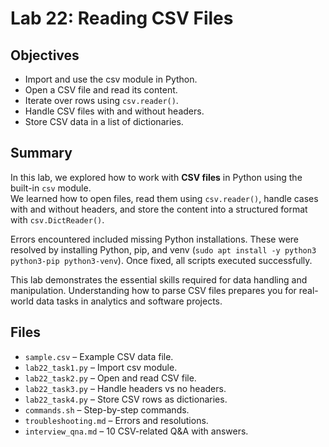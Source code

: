 # Lab 22: Reading CSV Files

## Objectives
- Import and use the csv module in Python.
- Open a CSV file and read its content.
- Iterate over rows using `csv.reader()`.
- Handle CSV files with and without headers.
- Store CSV data in a list of dictionaries.

## Summary
In this lab, we explored how to work with **CSV files** in Python using the built-in `csv` module.  
We learned how to open files, read them using `csv.reader()`, handle cases with and without headers, and store the content into a structured format with `csv.DictReader()`.  

Errors encountered included missing Python installations. These were resolved by installing Python, pip, and venv (`sudo apt install -y python3 python3-pip python3-venv`). Once fixed, all scripts executed successfully.  

This lab demonstrates the essential skills required for data handling and manipulation. Understanding how to parse CSV files prepares you for real-world data tasks in analytics and software projects.

## Files
- `sample.csv` – Example CSV data file.
- `lab22_task1.py` – Import csv module.
- `lab22_task2.py` – Open and read CSV file.
- `lab22_task3.py` – Handle headers vs no headers.
- `lab22_task4.py` – Store CSV rows as dictionaries.
- `commands.sh` – Step-by-step commands.
- `troubleshooting.md` – Errors and resolutions.
- `interview_qna.md` – 10 CSV-related Q&A with answers.
